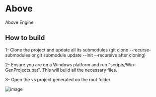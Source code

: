 # Above
Above Engine

## How to build
1- Clone the project and update all its submodules (git clone --recurse-submodules or git submodule update --init --recursive after cloning)

2- Ensure you are on a Windows platform and run "scripts/Win-GenProjects.bat". This will build all the necessary files.

3- Open the vs project generated on the root folder.

![image](https://github.com/LoronsoDev/Above/assets/6765871/ffca5eb0-9c7e-4c00-bb24-324d9e1ca6c6)
